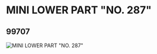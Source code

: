 # MINI LOWER PART "NO. 287"
## 99707
![MINI LOWER PART "NO. 287"](https://lc-www-live-s.legocdn.com/media/bricks/5/2/4652420.jpg)